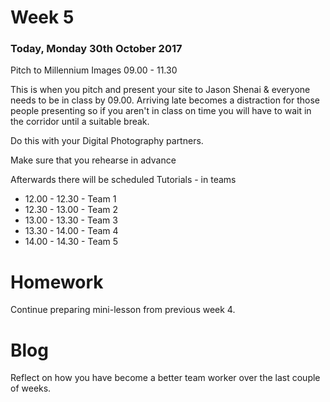 # Week 5

### Today, Monday 30th October 2017

Pitch to Millennium Images 09.00 - 11.30

This is when you pitch and present your site to Jason Shenai & everyone needs to be in class by 09.00. Arriving late becomes a distraction for those people presenting so if you aren't in class on time you will have to wait in the corridor until a suitable break.

Do this with your Digital Photography partners.

Make sure that you rehearse in advance

Afterwards there will be scheduled Tutorials - in teams
* 12.00 - 12.30 - Team 1
* 12.30 - 13.00 - Team 2
* 13.00 - 13.30 - Team 3
* 13.30 - 14.00 - Team 4
* 14.00 - 14.30 - Team 5

# Homework

Continue preparing mini-lesson from previous week 4.


# Blog

Reflect on how you have become a better team worker over the last couple of weeks.
